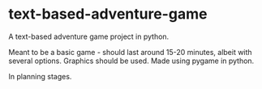# text-based-adventure-game
A text-based adventure game project in python.

Meant to be a basic game - should last around 15-20 minutes, albeit with several options.
Graphics should be used. 
Made using pygame in python.

In planning stages.
